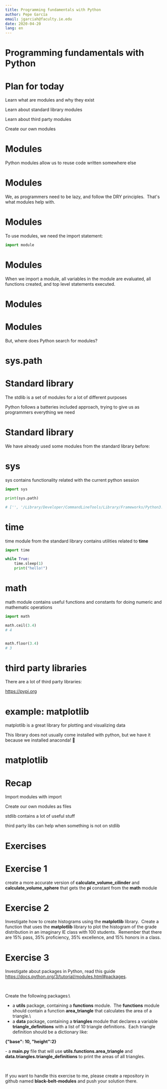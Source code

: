 ```yaml
---
title: Programming fundamentals with Python
author: Pepe García
email: jgarciah@faculty.ie.edu
date: 2020-04-20
lang: en
---
```


Programming fundamentals with Python
====================================


Plan for today
==============

Learn what are modules and why they exist

Learn about standard library modules

Learn about third party modules

Create our own modules

Modules
=======

Python modules allow us to reuse code written somewhere else

Modules
=======

We, as programmers need to be lazy, and follow the DRY principles. 
That\'s what modules help with.

Modules
=======

To use modules, we need the import statement:

```python
import module
```

Modules
=======

When we import a module, all variables in the module are evaluated, all
functions created, and top level statements executed.

Modules
=======

Modules
=======

But, where does Python search for modules?

sys.path
========

Standard library
================

The stdlib is a set of modules for a lot of different purposes

Python follows a batteries included approach, trying to give us as
programmers everything we need

Standard library
================

We have already used some modules from the standard library before:

sys
===

sys contains functionality related with the current python session

```python
import sys

print(sys.path)

# ['', '/Library/Developer/CommandLineTools/Library/Frameworks/Python3.framework/Versions/3.7/lib/python37.zip', '/Library/Developer/CommandLineTools/Library/Frameworks/Python3.framework/Versions/3.7/lib/python3.7', '/Library/Developer/CommandLineTools/Library/Frameworks/Python3.framework/Versions/3.7/lib/python3.7/lib-dynload', '/Users/pepe/Library/Python/3.7/lib/python/site-packages', '/Library/Developer/CommandLineTools/Library/Frameworks/Python3.framework/Versions/3.7/lib/python3.7/site-packages']
```

time
====

time module from the standard library contains utilities related to
**time**

```python
import time

while True:
    time.sleep(1)
    print("hello!")
```

math
====

math module contains useful functions and constants for doing numeric
and mathematic operations

```python
import math

math.ceil(3.4)
# 4


math.floor(3.4)
# 3
```

third party libraries
=====================

There are a lot of third party libraries:

<https://pypi.org>

example: matplotlib
===================

matplotlib is a great library for plotting and visualizing data

This library does not usually come installed with python, but we have it
because we installed anaconda! 🐍

matplotlib
==========

Recap
=====

Import modules with import

Create our own modules as files

stdlib contains a lot of useful stuff

third party libs can help when something is not on stdlib

Exercises
=========

Exercise 1
==========

create a more accurate version of **calculate\_volume\_cilinder** and
**calculate\_volume\_sphere** that gets the **pi** constant from the
**math** module

Exercise 2
==========

Investigate how to create histograms using the **matplotlib** library. 
Create a function that uses the **matplotlib** library to plot the
histogram of the grade distribution in an imaginary IE class with 100
students.  Remember that there are 15% pass, 35% proficiency, 35%
excellence, and 15% honors in a class.

Exercise 3
==========

Investigate about packages in Python, read this guide
<https://docs.python.org/3/tutorial/modules.html#packages>.

 

Create the following packages:\
- a **utils** package, containing a **functions** module.  The
**functions** module should contain a function **area\_triangle** that
calculates the area of a triangle.\
- a **data** package, containing a **triangles** module that declares a
variable **triangle\_definitions** with a list of 10 triangle
definitions.  Each triangle definition should be a dictionary like:

**{\"base\": 10, \"height\":2}**

\- a **main.py** file that will use **utils.functions.area\_triangle**
and **data.triangles.triangle\_definitions** to print the areas of all
triangles.

 

If you want to handle this exercise to me, please create a repository in
github named **black-belt-modules** and push your solution there.
